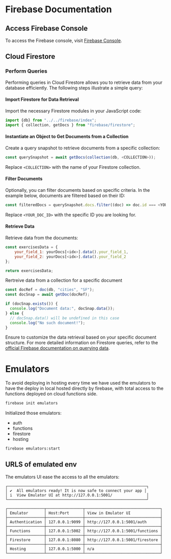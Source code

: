 # Firebase Documentation

## Access Firebase Console
To access the Firebase console, visit [Firebase Console](https://console.firebase.google.com/u/0/project/test-quests-a3712).

## Cloud Firestore

### Perform Queries

Performing queries in Cloud Firestore allows you to retrieve data from your database efficiently. The following steps illustrate a simple query:

#### Import Firestore for Data Retrieval

Import the necessary Firestore modules in your JavaScript code:

```javascript
import {db} from "../../firebase/index";
import { collection, getDocs } from "firebase/firestore"; 
```

#### Instantiate an Object to Get Documents from a Collection

Create a query snapshot to retrieve documents from a specific collection:

```javascript
const querySnapshot = await getDocs(collection(db, <COLLECTION>));
```

Replace `<COLLECTION>` with the name of your Firestore collection.

#### Filter Documents

Optionally, you can filter documents based on specific criteria. In the example below, documents are filtered based on their ID:

```javascript
const filteredDocs = querySnapshot.docs.filter((doc) => doc.id === <YOUR_DOC_ID>);
```

Replace `<YOUR_DOC_ID>` with the specific ID you are looking for.

#### Retrieve Data

Retrieve data from the documents:

```javascript
const exercisesData = {
    your_field_1: yourDocs[<idx>].data().your_field_1,
    your_field_2: yourDocs[<idx>].data().your_field_2
};

return exercisesData;
```

Rertreive data from a collection for a specific document

```javascript
const docRef = doc(db, "cities", "SF");
const docSnap = await getDoc(docRef);

if (docSnap.exists()) {
  console.log("Document data:", docSnap.data());
} else {
  // docSnap.data() will be undefined in this case
  console.log("No such document!");
}
```

Ensure to customize the data retrieval based on your specific document structure.
For more detailed information on Firestore queries, refer to the [official Firebase documentation on querying data](https://firebase.google.com/docs/firestore/query-data/queries?hl=en).

# Emulators

To avoid deploying in hosting every time we have used the emulators to have the deploy in local hosted directly by firebase, with total access to the functions deployed on cloud functions side.

```bash
firebase init emulators
```
Initialized those emulators:
- auth
- functions
- firestore
- hosting

```bash
firebase emulators:start
```
## URLS of emulated env

The emulators UI ease the access to all the emulators:

```shell
┌─────────────────────────────────────────────────────────────┐
│ ✔  All emulators ready! It is now safe to connect your app │
│ i  View Emulator UI at http://127.0.0.1:5001/               │
└─────────────────────────────────────────────────────────────┘

┌────────────────┬────────────────┬─────────────────────────────────┐
│ Emulator       │ Host:Port      │ View in Emulator UI             │
├────────────────┼────────────────┼─────────────────────────────────┤
│ Authentication │ 127.0.0.1:9099 │ http://127.0.0.1:5001/auth      │
├────────────────┼────────────────┼─────────────────────────────────┤
│ Functions      │ 127.0.0.1:5002 │ http://127.0.0.1:5001/functions │
├────────────────┼────────────────┼─────────────────────────────────┤
│ Firestore      │ 127.0.0.1:8080 │ http://127.0.0.1:5001/firestore │
├────────────────┼────────────────┼─────────────────────────────────┤
│ Hosting        │ 127.0.0.1:5000 │ n/a                             │
└────────────────┴────────────────┴─────────────────────────────────┘
```